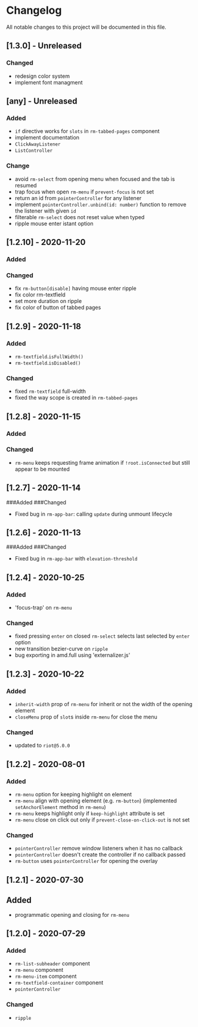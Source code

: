 # Changelog
All notable changes to this project will be documented in this file.

## [1.3.0] - Unreleased
### Changed
- redesign color system
- implement font managment

## [any] - Unreleased
### Added
- `if` directive works for `slots` in `rm-tabbed-pages` component
- implement documentation
- `ClickAwayListener`
- `ListController`
### Change
- avoid `rm-select` from opening menu when focused and the tab is resumed
- trap focus when open `rm-menu` if `prevent-focus` is not set
- return an id from `pointerController` for any listener
- implement `pointerController.unbind(id: number)` function to remove the listener with given `id`
- filterable `rm-select` does not reset value when typed
- ripple mouse enter istant option

## [1.2.10] - 2020-11-20
### Added
### Changed
- fix `rm-button[disable]` having mouse enter ripple
- fix color rm-textfield
- set more duration on ripple
- fix color of button of tabbed pages

## [1.2.9] - 2020-11-18
### Added
- `rm-textfield`.`isFullWidth()`
- `rm-textfield`.`isDisabled()`
### Changed
- fixed `rm-textfield` full-width
- fixed the way scope is created in `rm-tabbed-pages`

## [1.2.8] - 2020-11-15
### Added
### Changed
- `rm-menu` keeps requesting frame animation if `!root.isConnected` but still appear to be mounted

## [1.2.7] - 2020-11-14
###Added
###Changed
- Fixed bug in `rm-app-bar`: calling `update` during unmount lifecycle

## [1.2.6] - 2020-11-13
###Added
###Changed
- Fixed bug in `rm-app-bar` with `elevation-threshold`

## [1.2.4] - 2020-10-25
### Added
- 'focus-trap' on `rm-menu`
### Changed
- fixed pressing `enter` on closed `rm-select` selects last selected by `enter` option
- new transition bezier-curve on `ripple`
- bug exporting in amd.full using 'externalizer.js'

## [1.2.3] - 2020-10-22
### Added
- `inherit-width` prop of `rm-menu` for inherit or not the width of the opening element
- `closeMenu` prop of `slot`s inside `rm-menu` for close the menu
### Changed
- updated to `riot@5.0.0`

## [1.2.2] - 2020-08-01
### Added
- `rm-menu` option for keeping highlight on element
- `rm-menu` align with opening element (e.g. `rm-button`) (implemented `setAnchorElement` method in `rm-menu`)
- `rm-menu` keeps highlight only if `keep-highlight` attribute is set
- `rm-menu` close on click out only if `prevent-close-on-click-out` is not set
### Changed
- `pointerController` remove window listeners when it has no callback
- `pointerController` doesn't create the controller if no callback passed
- `rm-button` uses `pointerController` for opening the overlay

## [1.2.1] - 2020-07-30
## Added
- programmatic opening and closing for `rm-menu`

## [1.2.0] - 2020-07-29
### Added
- `rm-list-subheader` component
- `rm-menu` component
- `rm-menu-item` component
- `rm-textfield-container` component
- `pointerController`
### Changed
- `ripple`